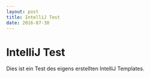 ```yaml
---
layout: post
title: IntelliJ Test
date: 2016-07-30
---
```

# IntelliJ Test
Dies ist ein Test des eigens erstellten IntelliJ Templates.